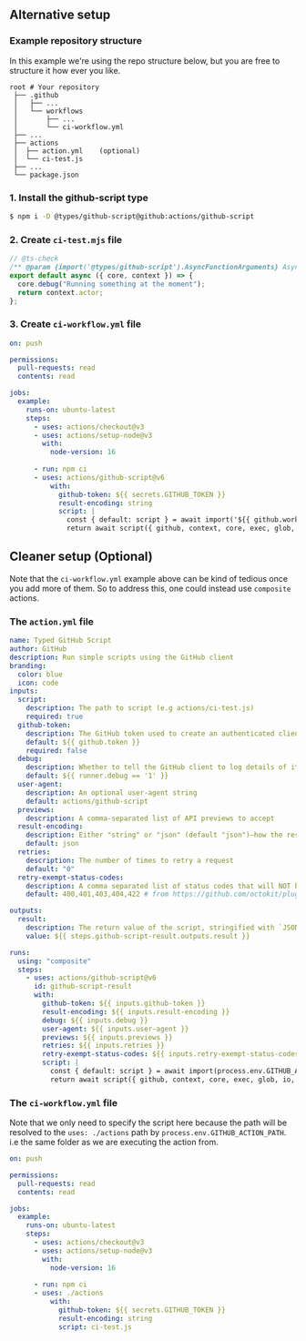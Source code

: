 ## Alternative setup

### Example repository structure
In this example we're using the repo structure below, but you are free
to structure it how ever you like. 
```
root # Your repository
 ├── .github
 │   ├── ...
 │   └── workflows
 │       ├── ...
 │       └── ci-workflow.yml
 ├── ...
 ├── actions
 │  ├── action.yml    (optional)
 │  └── ci-test.js
 ├── ...
 └── package.json
```

### 1. Install the github-script type
```sh
$ npm i -D @types/github-script@github:actions/github-script
```


### 2. Create `ci-test.mjs` file
```js
// @ts-check
/** @param {import('@types/github-script').AsyncFunctionArguments} AsyncFunctionArguments */
export default async ({ core, context }) => {
  core.debug("Running something at the moment");
  return context.actor;
};
```

### 3. Create `ci-workflow.yml` file
```yml
on: push

permissions:
  pull-requests: read
  contents: read

jobs:
  example:
    runs-on: ubuntu-latest
    steps:
      - uses: actions/checkout@v3
      - uses: actions/setup-node@v3
        with:
          node-version: 16
          
      - run: npm ci
      - uses: actions/github-script@v6
          with:
            github-token: ${{ secrets.GITHUB_TOKEN }}
            result-encoding: string
            script: |
              const { default: script } = await import('${{ github.workspace }}/actions/ci-test.js');
              return await script({ github, context, core, exec, glob, io, fetch, __original_require__ });
```


## Cleaner setup (Optional)

Note that the `ci-workflow.yml` example above can be kind of tedious once you add more of them. So
to address this, one could instead use `composite` actions.
### The `action.yml` file
```yml
name: Typed GitHub Script
author: GitHub
description: Run simple scripts using the GitHub client
branding:
  color: blue
  icon: code
inputs:
  script:
    description: The path to script (e.g actions/ci-test.js)
    required: true
  github-token:
    description: The GitHub token used to create an authenticated client
    default: ${{ github.token }}
    required: false
  debug:
    description: Whether to tell the GitHub client to log details of its requests. true or false. Default is to run in debug mode when the GitHub Actions step debug logging is turned on.
    default: ${{ runner.debug == '1' }}
  user-agent:
    description: An optional user-agent string
    default: actions/github-script
  previews:
    description: A comma-separated list of API previews to accept
  result-encoding:
    description: Either "string" or "json" (default "json")—how the result will be encoded
    default: json
  retries:
    description: The number of times to retry a request
    default: "0"
  retry-exempt-status-codes:
    description: A comma separated list of status codes that will NOT be retried e.g. "400,500". No effect unless `retries` is set
    default: 400,401,403,404,422 # from https://github.com/octokit/plugin-retry.js/blob/9a2443746c350b3beedec35cf26e197ea318a261/src/index.ts#L14

outputs:
  result:
    description: The return value of the script, stringified with `JSON.stringify`
    value: ${{ steps.github-script-result.outputs.result }}

runs:
  using: "composite"
  steps:
    - uses: actions/github-script@v6
      id: github-script-result
      with:
        github-token: ${{ inputs.github-token }}
        result-encoding: ${{ inputs.result-encoding }}
        debug: ${{ inputs.debug }}
        user-agent: ${{ inputs.user-agent }}
        previews: ${{ inputs.previews }}
        retries: ${{ inputs.retries }}
        retry-exempt-status-codes: ${{ inputs.retry-exempt-status-codes }}
        script: |
          const { default: script } = await import(process.env.GITHUB_ACTION_PATH + '/${{ inputs.script }}');
          return await script({ github, context, core, exec, glob, io, fetch, __original_require__ });
```


### The `ci-workflow.yml` file
Note that we only need to specify the script here because the path will be 
resolved to the `uses: ./actions` path by `process.env.GITHUB_ACTION_PATH`.
i.e the same folder as we are executing the action from.
```yml
on: push

permissions:
  pull-requests: read
  contents: read

jobs:
  example:
    runs-on: ubuntu-latest
    steps:
      - uses: actions/checkout@v3
      - uses: actions/setup-node@v3
        with:
          node-version: 16
          
      - run: npm ci
      - uses: ./actions
          with:
            github-token: ${{ secrets.GITHUB_TOKEN }}
            result-encoding: string
            script: ci-test.js
```

